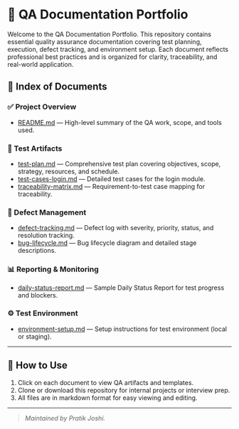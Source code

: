 
# 🧪 QA Documentation Portfolio

Welcome to the QA Documentation Portfolio. This repository contains essential quality assurance documentation covering test planning, execution, defect tracking, and environment setup. Each document reflects professional best practices and is organized for clarity, traceability, and real-world application.

## 📁 Index of Documents

### ✅ Project Overview
- [README.md](./README.md) — High-level summary of the QA work, scope, and tools used.

### 🧩 Test Artifacts
- [test-plan.md](./testplan) — Comprehensive test plan covering objectives, scope, strategy, resources, and schedule.
- [test-cases-login.md](./testcases) — Detailed test cases for the login module.
- [traceability-matrix.md](./traceability-matrix) — Requirement-to-test case mapping for traceability.

### 🐞 Defect Management
- [defect-tracking.md](./defect-tracking) — Defect log with severity, priority, status, and resolution tracking.
- [bug-lifecycle.md](./bug-lifecycle) — Bug lifecycle diagram and detailed stage descriptions.

### 📊 Reporting & Monitoring
- [daily-status-report.md](./daily-status-report) — Sample Daily Status Report for test progress and blockers.

### ⚙️ Test Environment
- [environment-setup.md](./environment-setup) — Setup instructions for test environment (local or staging).

---

## 📌 How to Use

1. Click on each document to view QA artifacts and templates.
2. Clone or download this repository for internal projects or interview prep.
3. All files are in markdown format for easy viewing and editing.

---

> _Maintained by Pratik Joshi._

